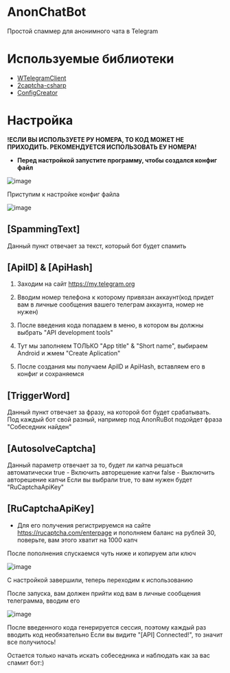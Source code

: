 # AnonChatBot
Простой спаммер для анонимного чата в Telegram

# Используемые библиотеки
- [WTelegramClient](https://github.com/wiz0u/WTelegramClient)
- [2captcha-csharp](https://github.com/2captcha/2captcha-csharp)
- [ConfigCreator](https://github.com/FanyaOff/Config-Creator)

# Настройка
**!ЕСЛИ ВЫ ИСПОЛЬЗУЕТЕ РУ НОМЕРА, ТО КОД МОЖЕТ НЕ ПРИХОДИТЬ. РЕКОМЕНДУЕТСЯ ИСПОЛЬЗОВАТЬ ЕУ НОМЕРА!**
- **Перед настройкой запустите программу, чтобы создался конфиг файл**

![image](https://user-images.githubusercontent.com/73064979/212462756-f374db31-b069-4cdd-b4cb-7e3bba51b63e.png)

Приступим к настройке конфиг файла

![image](https://user-images.githubusercontent.com/73064979/212462788-a9ce07b7-ef6f-4a9b-a9b1-53a92f362906.png)

## [SpammingText]
Данный пункт отвечает за текст, который бот будет спамить
## [ApiID] & [ApiHash]
1) Заходим на сайт https://my.telegram.org

2) Вводим номер телефона к которому привязан аккаунт(код придет вам в личные сообщения вашего телеграм аккаунта, номер не нужен)

3) После введения кода попадаем в меню, в котором вы должны выбрать "API development tools"

4) Тут мы заполняем ТОЛЬКО "App title" & "Short name", выбираем Android и жмем "Create Aplication"

5) После создания мы получаем ApiID и ApiHash, вставляем его в конфиг и сохраняемся

## [TriggerWord]
Данный пункт отвечает за фразу, на которой бот будет срабатывать. Под каждый бот свой разный, например под AnonRuBot подойдет фраза "Собеседник найден"

## [AutosolveCaptcha]
Данный параметр отвечает за то, будет ли капча решаться автоматически
true - Включить авторешение капчи
false - Выключить авторешение капчи
Если вы выбрали true, то вам нужен будет "RuCaptchaApiKey"

## [RuCaptchaApiKey]
- Для его получения регистрируемся на сайте https://rucaptcha.com/enterpage и пополняем баланс на рублей 30, поверьте, вам этого хватит на 1000 капч

После пополнения спускаемся чуть ниже и копируем апи ключ 

![image](https://user-images.githubusercontent.com/73064979/212463224-29376ed1-7f27-471d-bc7b-afe660037626.png)

С настройкой завершили, теперь переходим к использованию

После запуска, вам должен прийти код вам в личные сообщения телеграмма, вводим его

![image](https://user-images.githubusercontent.com/73064979/212463282-0b3c0ca6-95a5-4a53-aff2-7b2a2fcd53da.png)

После введенного кода генерируется сессия, поэтому каждый раз вводить код необязательно
Если вы видите "[API] Connected!", то значит все получилось!

Остается только начать искать собеседника и наблюдать как за вас спамит бот:)



